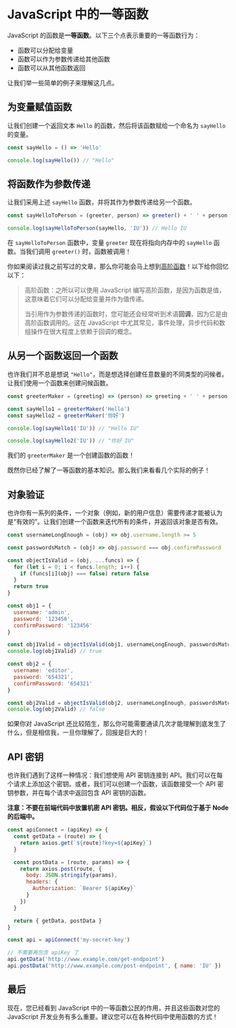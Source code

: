 # JavaScript 中的一等函数

JavaScript 的函数是**一等函数**。以下三个点表示重要的一等函数行为：

- 函数可以分配给变量
- 函数可以作为参数传递给其他函数
- 函数可以从其他函数返回

让我们举一些简单的例子来理解这几点。

## 为变量赋值函数

让我们创建一个返回文本 `Hello` 的函数，然后将该函数赋给一个命名为 `sayHello` 的变量。

```javascript
const sayHello = () => 'Hello'

console.log(sayHello()) // "Hello"
```

## 将函数作为参数传递

让我们采用上述 `sayHello` 函数，并将其作为参数传递给另一个函数。

```javascript
const sayHelloToPerson = (greeter, person) => greeter() + ' ' + person

console.log(sayHelloToPerson(sayHello, 'IU')) // Hello IU
```

在 `sayHelloToPerson` 函数中，变量 `greeter` 现在将指向内存中的 `sayHello` 函数。当我们调用 `greeter()` 时，函数被调用！

你如果阅读过我之前写过的文章，那么你可能会马上想到[高阶函数](https://github.com/lio-zero/blog/blob/master/JavaScript/JavaScript%20%E9%AB%98%E9%98%B6%E5%87%BD%E6%95%B0.md)！以下给你回忆以下：

> 高阶函数：之所以可以使用 JavaScript 编写高阶函数，是因为函数是值，这意味着它们可以分配给变量并作为值传递。
>
> 当引用作为参数传递的函数时，您可能还会经常听到术语**回调**，因为它是由高阶函数调用的。这在 JavaScript 中尤其常见，事件处理，异步代码和数组操作在很大程度上依赖于回调的概念。

## 从另一个函数返回一个函数

也许我们并不总是想说 `"Hello"`，而是想选择创建任意数量的不同类型的问候者。让我们使用一个函数来创建问候函数。

```javascript
const greeterMaker = (greeting) => (person) => greeting + ' ' + person

const sayHello1 = greeterMaker('Hello')
const sayHello2 = greeterMaker('你好')

console.log(sayHello1('IU')) // "Hello IU"

console.log(sayHello2('IU')) // "你好 IU"
```

我们的 `greeterMaker` 是一个创建函数的函数！

既然你已经了解了一等函数的基本知识。那么我们来看看几个实际的例子！

## 对象验证

也许你有一系列的条件，一个对象（例如，新的用户信息）需要传递才能被认为是“有效的”。让我们创建一个函数来迭代所有的条件，并返回该对象是否有效。

```javascript
const usernameLongEnough = (obj) => obj.username.length >= 5

const passwordsMatch = (obj) => obj.password === obj.confirmPassword

const objectIsValid = (obj, ...funcs) => {
  for (let i = 0; i < funcs.length; i++) {
    if (funcs[i](obj) === false) return false
  }
  return true
}

const obj1 = {
  username: 'admin',
  password: '123456',
  confirmPassword: '123456'
}

const obj1Valid = objectIsValid(obj1, usernameLongEnough, passwordsMatch)
console.log(obj1Valid) // true

const obj2 = {
  username: 'editor',
  password: '654321',
  confirmPassword: '654321'
}

const obj2Valid = objectIsValid(obj2, usernameLongEnough, passwordsMatch)
console.log(obj2Valid) // false
```

如果你对 JavaScript 还比较陌生，那么你可能需要通读几次才能理解到底发生了什么，但是相信我，一旦你理解了，回报是巨大的！

## API 密钥

也许我们遇到了这样一种情况：我们想使用 API 密钥连接到 API。我们可以在每个请求上添加这个密钥。或者，我们可以创建一个函数，该函数接受一个 API 密钥参数，并在每个请求中返回包含 API 密钥的函数。

**注意：不要在前端代码中放置机密 API 密钥。相反，假设以下代码位于基于 Node 的后端中。**

```javascript
const apiConnect = (apiKey) => {
  const getData = (route) => {
    return axios.get(`${route}?key=${apiKey}`)
  }

  const postData = (route, params) => {
    return axios.post(route, {
      body: JSON.stringify(params),
      headers: {
        Authorization: `Bearer ${apiKey}`
      }
    })
  }

  return { getData, postData }
}

const api = apiConnect('my-secret-key')

// 不需要再包含 apiKey 了
api.getData('http://www.example.com/get-endpoint')
api.postData('http://www.example.com/post-endpoint', { name: 'IU' })
```

## 最后

现在，您已经看到 JavaScript 中的一等函数公民的作用，并且这些函数对您的 JavaScript 开发业务有多么重要。建议您可以在各种代码中使用函数的方式！
